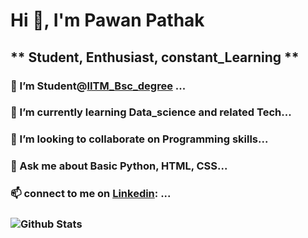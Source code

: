    #                           Hi 👋, I'm Pawan Pathak
   ##                **  Student, Enthusiast, constant_Learning  **


### 🔭 I’m Student@[IITM_Bsc_degree](https://onlinedegree.iitm.ac.in/) ...
### 🌱 I’m currently learning Data_science and related Tech...
### 👯 I’m looking to collaborate on Programming skills...
### 💬 Ask me about Basic Python, HTML, CSS...
### 📫 connect to me on [Linkedin](https://www.linkedin.com/in/pawan-kumar-pathak-601966182/): ...

### ![Github Stats](https://github-readme-stats.vercel.app/api?username=PawanIITM2021&theme=tokyonight)
